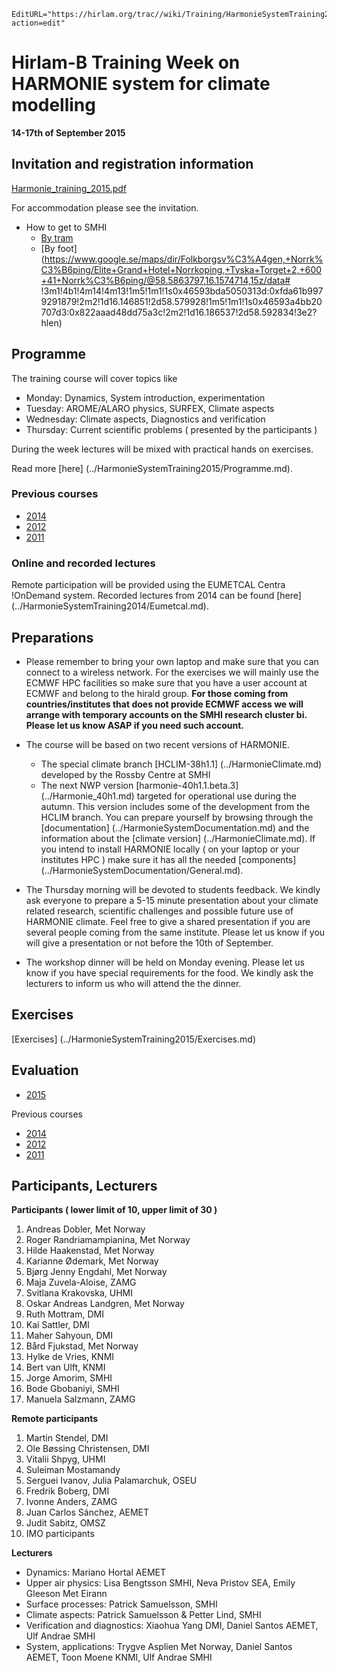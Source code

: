 ```@meta
EditURL="https://hirlam.org/trac//wiki/Training/HarmonieSystemTraining2015?action=edit"
```
# Hirlam-B Training Week on HARMONIE system for climate modelling
**14-17th of September 2015**


## Invitation and registration information

 [Harmonie_training_2015.pdf](https://hirlam.org/trac/raw-attachment/wiki/HarmonieSystemTraining2015/Harmonie_training_2015.pdf)

 For accommodation please see the invitation.

 * How to get to SMHI
   * [By tram](https://hirlam.org/trac/raw-attachment/wiki/HarmonieWorkingWeek/System201103/tram_to_smhi.pdf)
   * [By foot](https://www.google.se/maps/dir/Folkborgsv%C3%A4gen,+Norrk%C3%B6ping/Elite+Grand+Hotel+Norrkoping,+Tyska+Torget+2,+600+41+Norrk%C3%B6ping/@58.5863797,16.1574714,15z/data# !3m1!4b1!4m14!4m13!1m5!1m1!1s0x46593bda5050313d:0xfda61b9979291879!2m2!1d16.146851!2d58.579928!1m5!1m1!1s0x46593a4bb20707d3:0x822aaad48dd75a3c!2m2!1d16.186537!2d58.592834!3e2?hlen)

## Programme

 The training course will cover topics like

 * Monday: Dynamics, System introduction, experimentation
 * Tuesday: AROME/ALARO physics, SURFEX, Climate aspects
 * Wednesday: Climate aspects, Diagnostics and verification
 * Thursday: Current scientific problems ( presented by the participants )

 During the week lectures will be mixed with practical hands on exercises.

 Read more [here] (../HarmonieSystemTraining2015/Programme.md).

### Previous courses

 * [2014](https://hirlam.org/trac/wiki/HarmonieSystemTraining2014)
 * [2012](https://hirlam.org/trac/wiki/HarmonieSystemTraining2014)
 * [2011](https://hirlam.org/trac/wiki/HarmonieSystemTraining2014)

### Online and recorded lectures

Remote participation will be provided using the EUMETCAL Centra !OnDemand system. Recorded lectures from 2014 can be found [here] (../HarmonieSystemTraining2014/Eumetcal.md). 

## Preparations

 * Please remember to bring your own laptop and make sure that you can connect to a wireless network. For the exercises we will mainly use the ECMWF HPC facilities so make sure that you have a user account at ECMWF and belong to the hirald group. **For those coming from countries/institutes that does not provide ECMWF access we will arrange with temporary accounts on the SMHI research cluster bi. Please let us know ASAP if you need such account.**

 * The course will be based on two recent versions of HARMONIE. 
   * The special climate branch [HCLIM-38h1.1] (../HarmonieClimate.md) developed by the Rossby Centre at SMHI
   * The next NWP version [harmonie-40h1.1.beta.3] (../Harmonie_40h1.md) targeted for operational use during the autumn. This version includes some of the development from the HCLIM branch.
You can prepare yourself by browsing through the [documentation] (../HarmonieSystemDocumentation.md) and the information about the [climate version] (../HarmonieClimate.md). If you intend to install HARMONIE locally ( on your laptop or your institutes HPC ) make sure it has all the needed [components] (../HarmonieSystemDocumentation/General.md).

 * The Thursday morning will be devoted to students feedback. We kindly ask everyone to prepare a 5-15 minute presentation about your climate related research, scientific challenges and possible future use of HARMONIE climate. Feel free to give a shared presentation if you are several people coming from the same institute. Please let us know if you will give a presentation or not before the 10th of September.

 * The workshop dinner will be held on Monday evening. Please let us know if you have special requirements for the food. We kindly ask the lecturers to inform us who will attend the the dinner. 

## Exercises

  [Exercises] (../HarmonieSystemTraining2015/Exercises.md)

## Evaluation

 * [2015](https://hirlam.org/trac/raw-attachment/wiki/HarmonieSystemTraining2015/HST_2015_evaluation.pdf)  

 Previous courses

 * [2014](https://hirlam.org/trac/raw-attachment/wiki/HarmonieSystemTraining2014/HST_2014_evaluation.pdf)
 * [2012](https://hirlam.org/trac/raw-attachment/wiki/HarmonieSystemTraining2012/HST_2012_evaluation.pdf)
 * [2011](https://hirlam.org/trac/raw-attachment/wiki/HarmonieSystemTraining2011/HST_2011_evaluation.pdf)

## Participants, Lecturers

**Participants ( lower limit of 10, upper limit of 30 )**
 
 1. Andreas Dobler, Met Norway
 1. Roger Randriamampianina, Met Norway
 1. Hilde Haakenstad, Met Norway
 1. Karianne Ødemark, Met Norway
 1. Bjørg Jenny Engdahl, Met Norway
 1. Maja Zuvela-Aloise, ZAMG
 1. Svitlana Krakovska, UHMI
 1. Oskar Andreas Landgren, Met Norway
 1. Ruth Mottram, DMI
 1. Kai Sattler, DMI
 1. Maher Sahyoun, DMI
 1. Bård Fjukstad, Met Norway
 1. Hylke de Vries, KNMI
 1. Bert van Ulft, KNMI
 1. Jorge Amorim, SMHI
 1. Bode Gbobaniyi, SMHI
 1. Manuela Salzmann, ZAMG
 
**Remote participants**
 1. Martin Stendel, DMI
 1. Ole Bøssing Christensen, DMI
 1. Vitalii Shpyg, UHMI
 1. Suleiman Mostamandy
 1. Serguei Ivanov, Julia Palamarchuk, OSEU
 1. Fredrik Boberg, DMI
 1. Ivonne Anders,  ZAMG
 1. Juan Carlos Sánchez, AEMET
 1. Judit Sabitz, OMSZ
 1. IMO participants

**Lecturers**
* Dynamics: Mariano Hortal AEMET
* Upper air physics: Lisa Bengtsson SMHI, Neva Pristov SEA, Emily Gleeson Met Eirann
* Surface processes: Patrick Samuelsson, SMHI
* Climate aspects: Patrick Samuelsson & Petter Lind, SMHI
* Verification and diagnostics: Xiaohua Yang DMI, Daniel Santos AEMET, Ulf Andrae SMHI
* System, applications: Trygve Asplien Met Norway, Daniel Santos AEMET, Toon Moene KNMI, Ulf Andrae SMHI



